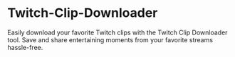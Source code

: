 # Twitch-Clip-Downloader
Easily download your favorite Twitch clips with the Twitch Clip Downloader tool. Save and share entertaining moments from your favorite streams hassle-free.
